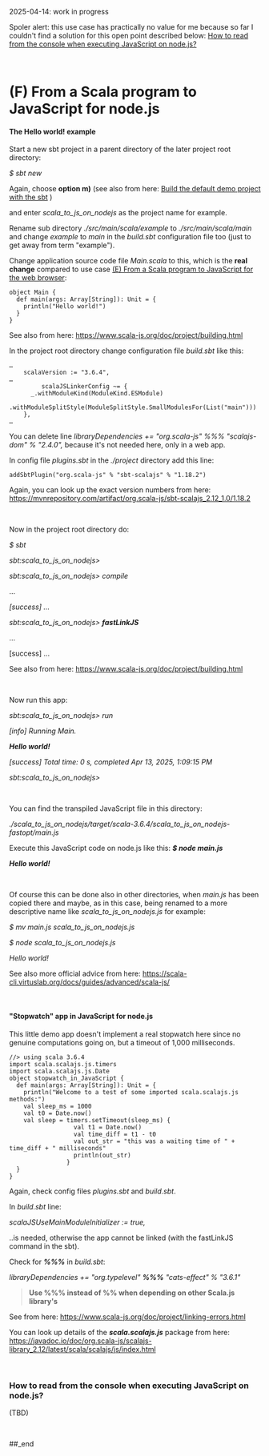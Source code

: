 2025-04-14: work in progress

Spoler alert: this use case has practically no value for me because so far I couldn't find a solution for this open point described below: [How to read from the console when executing JavaScript on node.js?](#how-to-read-from-the-console-when-executing-javascript-on-node)

<br/>

# (F) From a Scala program to JavaScript for node.js

#### The Hello world! example

Start a new sbt project in a parent directory of the later project root directory:

_$ sbt new_

Again, choose **option m)** (see also from here: [Build the default demo project with the sbt](https://github.com/PLC-Programmer/PLC-Programmer.github.io/blob/main/(E)%20From%20a%20Scala%20program%20to%20JavaScript%20for%20the%20web%20browser.md#build-the-default-demo-project-with-the-sbt) )

and enter _scala_to_js_on_nodejs_ as the project name for example.

Rename sub directory _./src/main/scala/example_ to _./src/main/scala/main_ and change _example_ to _main_ in the _build.sbt_ configuration file too (just to get away from term "example").

Change application source code file _Main.scala_ to this, which is the **real change** compared to use case [(E) From a Scala program to JavaScript for the web browser](https://github.com/PLC-Programmer/PLC-Programmer.github.io/blob/main/(E)%20From%20a%20Scala%20program%20to%20JavaScript%20for%20the%20web%20browser.md#e-from-a-scala-program-to-javascript-for-the-web-browser):

```
object Main {
  def main(args: Array[String]): Unit = {
    println("Hello world!")
  }
}
```

See also from here: https://www.scala-js.org/doc/project/building.html

In the project root directory change configuration file _build.sbt_ like this:

```
…
    scalaVersion := "3.6.4",
…
         scalaJSLinkerConfig ~= {
      _.withModuleKind(ModuleKind.ESModule)
      .withModuleSplitStyle(ModuleSplitStyle.SmallModulesFor(List("main")))
    },
…
```

You can delete line _libraryDependencies += "org.scala-js" %%% "scalajs-dom" % "2.4.0",_ because it's not needed here, only in a web app.

In config file _plugins.sbt_ in the _./project_ directory add this line:

```
addSbtPlugin("org.scala-js" % "sbt-scalajs" % "1.18.2")
```

Again, you can look up the exact version numbers from here: https://mvnrepository.com/artifact/org.scala-js/sbt-scalajs_2.12_1.0/1.18.2

<br/>

Now in the project root directory do:

_$ sbt_

_sbt:scala_to_js_on_nodejs>_

_sbt:scala_to_js_on_nodejs> compile_

…

_[success] …_

_sbt:scala_to_js_on_nodejs> **fastLinkJS**_

…

[success] …

See also from here: https://www.scala-js.org/doc/project/building.html

<br/>

Now run this app:

_sbt:scala_to_js_on_nodejs> run_

_[info] Running Main._

_**Hello world!**_

_[success] Total time: 0 s, completed Apr 13, 2025, 1:09:15 PM_

_sbt:scala_to_js_on_nodejs>_

<br/>

You can find the transpiled JavaScript file in this directory:

_./scala_to_js_on_nodejs/target/scala-3.6.4/scala_to_js_on_nodejs-fastopt/main.js_

Execute this JavaScript code on node.js like this: _**$ node main.js**_

_**Hello world!**_

<br/>

Of course this can be done also in other directories, when _main.js_ has been copied there and maybe, as in this case, being renamed to a more descriptive name like _scala_to_js_on_nodejs.js_ for example:

_$ mv main.js scala_to_js_on_nodejs.js_

_$ node scala_to_js_on_nodejs.js_

_Hello world!_

See also more official advice from here: https://scala-cli.virtuslab.org/docs/guides/advanced/scala-js/

<br/>

#### "Stopwatch" app in JavaScript for node.js

This little demo app doesn't implement a real stopwatch here since no genuine computations going on, but a timeout of 1,000 milliseconds.

```
//> using scala 3.6.4
import scala.scalajs.js.timers
import scala.scalajs.js.Date
object stopwatch_in_JavaScript {
  def main(args: Array[String]): Unit = {
    println("Welcome to a test of some imported scala.scalajs.js methods:")
    val sleep_ms = 1000
    val t0 = Date.now()
    val sleep = timers.setTimeout(sleep_ms) {
                  val t1 = Date.now()
                  val time_diff = t1 - t0
                  val out_str = "this was a waiting time of " + time_diff + " milliseconds"
                  println(out_str)
                }
  }
}
```

Again, check config files _plugins.sbt_ and _build.sbt_.

In _build.sbt_ line:

_scalaJSUseMainModuleInitializer := true,_

..is needed, otherwise the app cannot be linked (with the fastLinkJS command in the sbt).

Check for _**%%%**_ in _build.sbt_:

_libraryDependencies += "org.typelevel" **%%%** "cats-effect" % "3.6.1"_

> **Use %%% instead of %% when depending on other Scala.js library's**

See from here: https://www.scala-js.org/doc/project/linking-errors.html

You can look up details of the _**scala.scalajs.js**_ package from here: https://javadoc.io/doc/org.scala-js/scalajs-library_2.12/latest/scala/scalajs/js/index.html

<br/>

### How to read from the console when executing JavaScript on node.js?

(TBD)

<br/>

##_end
